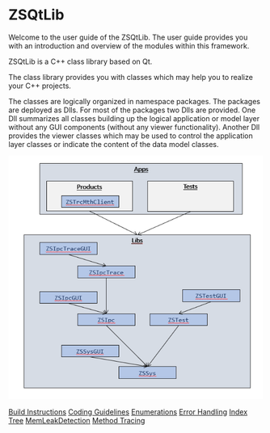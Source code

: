 # ZSQtLib

Welcome to the user guide of the ZSQtLib.
The user guide provides you with an introduction and overview of the modules within this framework.

ZSQtLib is a C++ class library based on Qt.

The class library provides you with classes which may help you to realize your C++ projects.

The classes are logically organized in namespace packages. The packages are deployed as Dlls.
For most of the packages two Dlls are provided. One Dll summarizes all classes building up the
logical application or model layer without any GUI components (without any viewer functionality).
Another Dll provides the viewer classes which may be used to control the application layer
classes or indicate the content of the data model classes.

![Packages](Doc/Packages.png)

[Build Instructions](Doc/mainBuildInstructions.md)
[Coding Guidelines](Doc/mainCodingGuidelines.md)
[Enumerations](Doc/mainEnumerations.md)
[Error Handling](Doc/mainErrorHandling.md)
[Index Tree](Doc/mainIndexTree.md)
[MemLeakDetection](Doc/mainMemLeakDetection.md)
[Method Tracing](Doc/mainMethodTracing.md)
